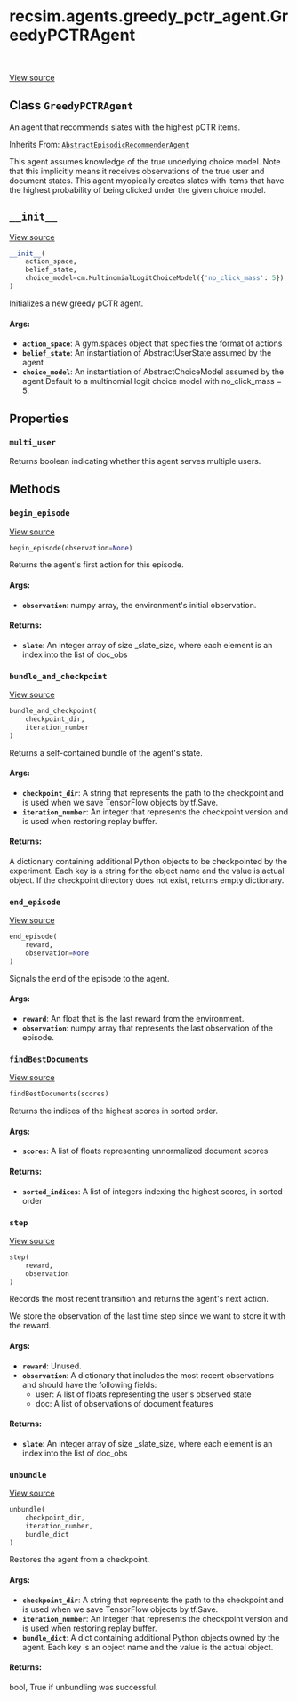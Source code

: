 <div itemscope itemtype="http://developers.google.com/ReferenceObject">
<meta itemprop="name" content="recsim.agents.greedy_pctr_agent.GreedyPCTRAgent" />
<meta itemprop="path" content="Stable" />
<meta itemprop="property" content="multi_user"/>
<meta itemprop="property" content="__init__"/>
<meta itemprop="property" content="begin_episode"/>
<meta itemprop="property" content="bundle_and_checkpoint"/>
<meta itemprop="property" content="end_episode"/>
<meta itemprop="property" content="findBestDocuments"/>
<meta itemprop="property" content="step"/>
<meta itemprop="property" content="unbundle"/>
</div>

# recsim.agents.greedy_pctr_agent.GreedyPCTRAgent

<!-- Insert buttons -->

<table class="tfo-notebook-buttons tfo-api" align="left">
</table>

<a target="_blank" href="https://github.com/google-research/recsim/tree/master/recsim/agents/greedy_pctr_agent.py">View
source</a>

## Class `GreedyPCTRAgent`

<!-- Start diff -->
An agent that recommends slates with the highest pCTR items.

Inherits From:
[`AbstractEpisodicRecommenderAgent`](../../../recsim/agent/AbstractEpisodicRecommenderAgent.md)

<!-- Placeholder for "Used in" -->

This agent assumes knowledge of the true underlying choice model. Note that this
implicitly means it receives observations of the true user and document states.
This agent myopically creates slates with items that have the highest
probability of being clicked under the given choice model.

<h2 id="__init__"><code>__init__</code></h2>

<a target="_blank" href="https://github.com/google-research/recsim/tree/master/recsim/agents/greedy_pctr_agent.py">View
source</a>

```python
__init__(
    action_space,
    belief_state,
    choice_model=cm.MultinomialLogitChoiceModel({'no_click_mass': 5})
)
```

Initializes a new greedy pCTR agent.

#### Args:

*   <b>`action_space`</b>: A gym.spaces object that specifies the format of
    actions
*   <b>`belief_state`</b>: An instantiation of AbstractUserState assumed by the
    agent
*   <b>`choice_model`</b>: An instantiation of AbstractChoiceModel assumed by
    the agent Default to a multinomial logit choice model with
    no_click_mass = 5.

## Properties

<h3 id="multi_user"><code>multi_user</code></h3>

Returns boolean indicating whether this agent serves multiple users.

## Methods

<h3 id="begin_episode"><code>begin_episode</code></h3>

<a target="_blank" href="https://github.com/google-research/recsim/tree/master/recsim/agent.py">View
source</a>

```python
begin_episode(observation=None)
```

Returns the agent's first action for this episode.

#### Args:

*   <b>`observation`</b>: numpy array, the environment's initial observation.

#### Returns:

*   <b>`slate`</b>: An integer array of size _slate_size, where each element is
    an index into the list of doc_obs

<h3 id="bundle_and_checkpoint"><code>bundle_and_checkpoint</code></h3>

<a target="_blank" href="https://github.com/google-research/recsim/tree/master/recsim/agent.py">View
source</a>

```python
bundle_and_checkpoint(
    checkpoint_dir,
    iteration_number
)
```

Returns a self-contained bundle of the agent's state.

#### Args:

*   <b>`checkpoint_dir`</b>: A string that represents the path to the checkpoint
    and is used when we save TensorFlow objects by tf.Save.
*   <b>`iteration_number`</b>: An integer that represents the checkpoint version
    and is used when restoring replay buffer.

#### Returns:

A dictionary containing additional Python objects to be checkpointed by the
experiment. Each key is a string for the object name and the value is actual
object. If the checkpoint directory does not exist, returns empty dictionary.

<h3 id="end_episode"><code>end_episode</code></h3>

<a target="_blank" href="https://github.com/google-research/recsim/tree/master/recsim/agent.py">View
source</a>

```python
end_episode(
    reward,
    observation=None
)
```

Signals the end of the episode to the agent.

#### Args:

*   <b>`reward`</b>: An float that is the last reward from the environment.
*   <b>`observation`</b>: numpy array that represents the last observation of
    the episode.

<h3 id="findBestDocuments"><code>findBestDocuments</code></h3>

<a target="_blank" href="https://github.com/google-research/recsim/tree/master/recsim/agents/greedy_pctr_agent.py">View
source</a>

```python
findBestDocuments(scores)
```

Returns the indices of the highest scores in sorted order.

#### Args:

*   <b>`scores`</b>: A list of floats representing unnormalized document scores

#### Returns:

*   <b>`sorted_indices`</b>: A list of integers indexing the highest scores, in
    sorted order

<h3 id="step"><code>step</code></h3>

<a target="_blank" href="https://github.com/google-research/recsim/tree/master/recsim/agents/greedy_pctr_agent.py">View
source</a>

```python
step(
    reward,
    observation
)
```

Records the most recent transition and returns the agent's next action.

We store the observation of the last time step since we want to store it with
the reward.

#### Args:

*   <b>`reward`</b>: Unused.
*   <b>`observation`</b>: A dictionary that includes the most recent
    observations and should have the following fields:
    -   user: A list of floats representing the user's observed state
    -   doc: A list of observations of document features

#### Returns:

*   <b>`slate`</b>: An integer array of size _slate_size, where each element is
    an index into the list of doc_obs

<h3 id="unbundle"><code>unbundle</code></h3>

<a target="_blank" href="https://github.com/google-research/recsim/tree/master/recsim/agent.py">View
source</a>

```python
unbundle(
    checkpoint_dir,
    iteration_number,
    bundle_dict
)
```

Restores the agent from a checkpoint.

#### Args:

*   <b>`checkpoint_dir`</b>: A string that represents the path to the checkpoint
    and is used when we save TensorFlow objects by tf.Save.
*   <b>`iteration_number`</b>: An integer that represents the checkpoint version
    and is used when restoring replay buffer.
*   <b>`bundle_dict`</b>: A dict containing additional Python objects owned by
    the agent. Each key is an object name and the value is the actual object.

#### Returns:

bool, True if unbundling was successful.
